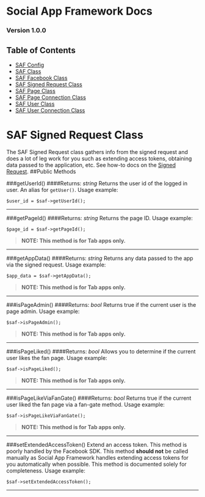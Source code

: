 # Social App Framework Docs
### Version 1.0.0

## Table of Contents

* [SAF Config](saf_config.md)
* [SAF Class](saf.md)
* [SAF Facebook Class](saf_facebook.md)
* [SAF Signed Request Class](saf_signed_request.md)
* [SAF Page Class](saf_page.md)
* [SAF Page Connection Class](saf_page_connection.md)
* [SAF User Class](saf_user.md)
* [SAF User Connection Class](saf_user_connection.md)

# SAF Signed Request Class
The SAF Signed Request class gathers info from the signed request and does a lot
of leg work for you such as extending access tokens, obtaining data passed to 
the application, etc. See how-to docs on the [Signed Request](https://developers.facebook.com/docs/howtos/login/signed-request/). 
##Public Methods

###getUserId()
####Returns: _string_
Returns the user id of the logged in user. An alias for `getUser()`. Usage example:

    $user_id = $saf->getUserId();

***

###getPageId()
####Returns: _string_
Returns the page ID. Usage example:

    $page_id = $saf->getPageId();

>**NOTE: This method is for Tab apps only.**

***

###getAppData()
####Returns: _string_
Returns any data passed to the app via the signed request. Usage example:

    $app_data = $saf->getAppData();

>**NOTE: This method is for Tab apps only.**

***

###isPageAdmin()
####Returns: _bool_
Returns true if the current user is the page admin. Usage example:

    $saf->isPageAdmin();

>**NOTE: This method is for Tab apps only.**

***

###isPageLiked()
####Returns: _bool_
Allows you to determine if the current user likes the fan page. Usage example:

    $saf->isPageLiked();

>**NOTE: This method is for Tab apps only.**

***

###isPageLikeViaFanGate()
####Returns: _bool_
Returns true if the current user liked the fan page via a fan-gate method. 
Usage example:

    $saf->isPageLikeViaFanGate();

>**NOTE: This method is for Tab apps only.**

***

###setExtendedAccessToken()
Extend an access token. This method is poorly handled by the Facebook SDK.  This
method **should not** be called manually as Social App Framework handles extending
access tokens for you automatically when possible. This method is documented solely
for completeness. Usage example:

    $saf->setExtendedAccessToken();

***
